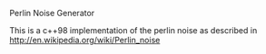 Perlin Noise Generator

This is a c++98 implementation of the perlin noise as described in
http://en.wikipedia.org/wiki/Perlin_noise
